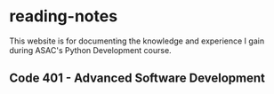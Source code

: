 # reading-notes

This website is for documenting the knowledge and experience I gain during ASAC's Python Development course.

## Code 401 - Advanced Software Development
